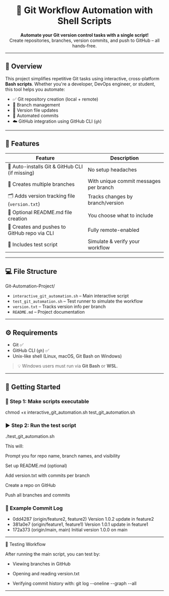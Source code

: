 <h1 align="center">🚀 Git Workflow Automation with Shell Scripts</h1>

<p align="center">
  <b>Automate your Git version control tasks with a single script!</b><br>
  Create repositories, branches, version commits, and push to GitHub – all hands-free.
</p>

---

## 📌 Overview

This project simplifies repetitive Git tasks using interactive, cross-platform **Bash scripts**. Whether you're a developer, DevOps engineer, or student, this tool helps you automate:

- ✅ Git repository creation (local + remote)
- 🌳 Branch management
- 📝 Version file updates
- 🔄 Automated commits
- ☁️ GitHub integration using GitHub CLI (`gh`)

---

## 🧰 Features

| Feature | Description |
|--------|-------------|
| 🔧 Auto-installs Git & GitHub CLI (if missing) | No setup headaches |
| 🌱 Creates multiple branches | With unique commit messages per branch |
| 🗂️ Adds version tracking file (`version.txt`) | Tracks changes by branch/version |
| 📄 Optional README.md file creation | You choose what to include |
| 🐙 Creates and pushes to GitHub repo via CLI | Fully remote-enabled |
| 🧪 Includes test script | Simulate & verify your workflow |

---


## 💻 File Structure

Git-Automation-Project/
- `interactive_git_automation.sh` – Main interactive script
- `test_git_automation.sh` – Test runner to simulate the workflow
- `version.txt` – Tracks version info per branch
- `README.md` – Project documentation

---


## ⚙️ Requirements

- Git ✅  
- GitHub CLI (`gh`) ✅  
- Unix-like shell (Linux, macOS, Git Bash on Windows)

> 💡 Windows users must run via **Git Bash** or **WSL**.

---

## 🚀 Getting Started

### 🔧 Step 1: Make scripts executable


chmod +x interactive_git_automation.sh test_git_automation.sh

### ▶️ Step 2: Run the test script

./test_git_automation.sh

This will:

Prompt you for repo name, branch names, and visibility

Set up README.md (optional)

Add version.txt with commits per branch

Create a repo on GitHub

Push all branches and commits

### 📜 Example Commit Log

* 0dd4287 (origin/feature2, feature2) Version 1.0.2 update in feature2
* 381a0e7 (origin/feature1, feature1) Version 1.0.1 update in feature1
* 172a373 (origin/main, main) Initial version 1.0.0 on main

---


🧪 Testing Workflow

After running the main script, you can test by:

- Viewing branches in GitHub

- Opening and reading version.txt

- Verifying commit history with: git log --oneline --graph --all

---
